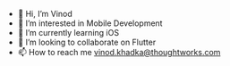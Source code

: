 - 👋 Hi, I’m Vinod
- 👀 I’m interested in Mobile Development 
- 🌱 I’m currently learning iOS
- 💞️ I’m looking to collaborate on Flutter
- 📫 How to reach me vinod.khadka@thoughtworks.com

<!---
vinodAtTW/vinodAtTW is a ✨ special ✨ repository because its `README.md` (this file) appears on your GitHub profile.
You can click the Preview link to take a look at your changes.
--->
